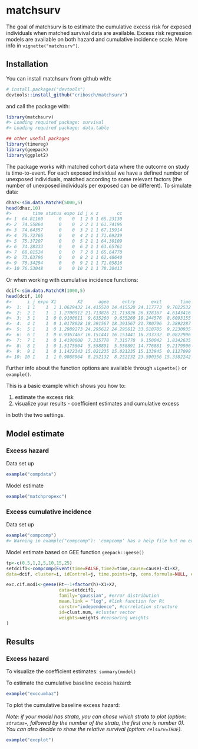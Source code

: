 
<!-- README.md is generated from README.Rmd. Please edit that file -->
matchsurv
=========

The goal of matchsurv is to estimate the cumulative excess risk for exposed individuals when matched survival data are available. Excess risk regression models are available on both hazard and cumulative incidence scale. More info in `vignette("matchsurv")`.

Installation
------------

You can install matchsurv from github with:

``` r
# install.packages("devtools")
devtools::install_github("cribosch/matchsurv")
```

and call the package with:

``` r
library(matchsurv)
#> Loading required package: survival
#> Loading required package: data.table

## other useful packages
library(timereg)
library(geepack)
library(ggplot2)
```

The package works with matched cohort data where the outcome on study is time-to-event. For each exposed individual we have a defined number of unexposed individuals, matched according to some relevant factors (the number of unexposed individuals per exposed can be different). To simulate data:

``` r
dhaz<-sim.data.MatchH(5000,5)
head(dhaz,10)
#>        time status expo id j x z       cc
#> 1  64.81160      0    0  1 2 0 1 65.23130
#> 2  74.55864      0    0  2 2 1 1 61.74196
#> 3  74.64357      0    0  3 2 1 1 67.15914
#> 4  76.72766      0    0  4 2 1 1 71.69239
#> 5  75.37207      0    0  5 2 1 1 64.30109
#> 6  74.28333      0    0  6 2 1 1 63.65761
#> 7  68.01524      0    0  7 2 0 1 65.64770
#> 8  73.63796      0    0  8 2 1 1 62.48640
#> 9  76.34294      0    0  9 2 1 1 71.05816
#> 10 76.53048      0    0 10 2 1 1 70.30413
```

Or when working with cumulative incidence functions:

``` r
dcif<-sim.data.MatchCR(1000,5)
head(dcif, 10)
#>      i j expo X1        X2      agee     entry      exit       time cause
#>  1:  1 1    1  1 1.0629432 14.415520 14.415520 24.117773  9.7022532     1
#>  2:  2 1    1  1 1.2700912 21.713826 21.713826 26.328167  4.6143416     1
#>  3:  3 1    1  0 0.9100611  9.635260  9.635260 18.244576  8.6093155     1
#>  4:  4 1    1  0 1.0178028 18.391567 18.391567 21.780796  3.3892287     2
#>  5:  5 1    1  0 1.2989273 24.295612 24.295612 33.518705  9.2230935     1
#>  6:  6 1    1  0 0.9367467 16.151441 16.151441 16.233732  0.0822906     1
#>  7:  7 1    1  0 1.4190000  7.315778  7.315778  9.150042  1.8342635     1
#>  8:  8 1    1  0 1.5175804  5.558891  5.558891 14.776881  9.2179906     1
#>  9:  9 1    1  0 1.1422343 15.021235 15.021235 15.133945  0.1127099     1
#> 10: 10 1    1  1 0.9868964  8.252132  8.252132 23.590356 15.3382242     1
```

Further info about the function options are available through `vignette()` or `example()`.

This is a basic example which shows you how to:

1.  estimate the excess risk
2.  visualize your results - coefficient estimates and cumulative excess

in both the two settings.

Model estimate
--------------

### Excess hazard

Data set up

``` r
example("compdata")
```

Model estimate

``` r
example("matchpropexc")
```

### Excess cumulative incidence

Data set up

``` r
example("compcomp")
#> Warning in example("compcomp"): 'compcomp' has a help file but no examples
```

Model estimate based on GEE function `geepack::geese()`

``` r
tp<-c(0.5,1,2,5,10,15,25)
setdcif1<-compcomp(Event(time=FALSE,time2=time,cause=cause)~X1+X2,
data=dcif, cluster=i, idControl=j, time.points=tp, cens.formula=NULL, event=1)

exc.cif.mod1<-geese(Rt~-1+factor(h)+X1+X2,
                    data=setdcif1,
                    family="gaussian", #error distribution
                    mean.link = "log", #link function for Rt
                    corstr="independence", #correlation structure
                    id=clust.num, #cluster vector
                    weights=weights #censoring weights
)
```

Results
-------

### Excess hazard

To visualize the coefficient estimates: `summary(model)`

To estimate the cumulative baseline excess hazard:

``` r
example("exccumhaz")
```

To plot the cumulative baseline excess hazard:

*Note: if your model has strata, you can chose which strata to plot (option: `stratas=`, followed by the number of the strata, the first one is number 0). You can also decide to show the relative survival (option: `relsurv=TRUE`).*

``` r
example("excplot")
```
